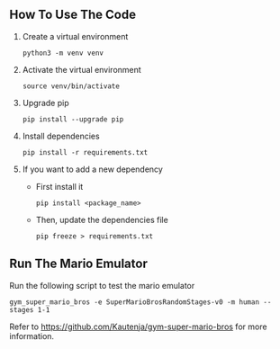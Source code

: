 ## How To Use The Code

1. Create a virtual environment
    ```
    python3 -m venv venv
    ```
2. Activate the virtual environment
    ```
    source venv/bin/activate
    ```
3. Upgrade pip
    ```
    pip install --upgrade pip
    ```

4. Install dependencies
    ```
    pip install -r requirements.txt
    ```
    
5. If you want to add a new dependency
    - First install it
        ```
        pip install <package_name>
        ```

    - Then, update the dependencies file
        ```
        pip freeze > requirements.txt
        ```

## Run The Mario Emulator
Run the following script to test the mario emulator

```
gym_super_mario_bros -e SuperMarioBrosRandomStages-v0 -m human --stages 1-1
```
Refer to https://github.com/Kautenja/gym-super-mario-bros for more information.


